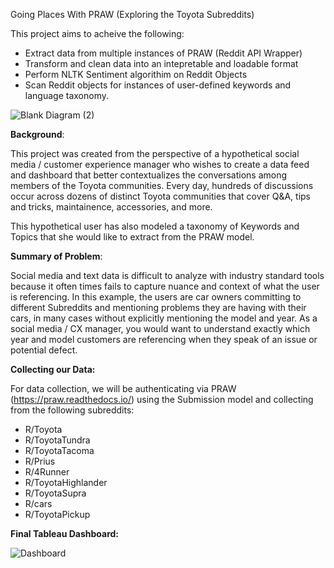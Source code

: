 Going Places With PRAW (Exploring the Toyota Subreddits)

This project aims to acheive the following:

- Extract data from multiple instances of PRAW (Reddit API Wrapper) 
- Transform and clean data into an intepretable and loadable format 
- Perform NLTK Sentiment algorithim on Reddit Objects
- Scan Reddit objects for instances of user-defined keywords and language taxonomy.


![Blank Diagram (2)](https://user-images.githubusercontent.com/39444980/111930284-ccfef600-8a75-11eb-84ca-d3027993826c.png)



<b>Background</b>:
  
  This project was created from the perspective of a hypothetical social media / customer experience manager who wishes to create a data feed and dashboard that better contextualizes the conversations among members of the Toyota communities. Every day, hundreds of discussions occur across dozens of distinct Toyota communities that cover Q&A, tips and tricks, maintainence, accessories, and more. 
  
  This hypothetical user has also modeled a taxonomy of Keywords and Topics that she would like to extract from the PRAW model.
  
<b>Summary of Problem</b>:

  Social media and text data is difficult to analyze with industry standard tools because it often times fails to capture nuance and context of what the user is referencing. In this example, the users are car owners committing to different Subreddits and mentioning problems they are having with their cars, in many cases without explicitly mentioning the model and year. As a social media / CX manager, you would want to understand exactly which year and model customers are referencing when they speak of an issue or potential defect.




  <b>Collecting our Data:</b>
  
 
  For data collection, we will be authenticating via PRAW (https://praw.readthedocs.io/) using the Submission model and collecting from the following subreddits:
  
  - R/Toyota
  - R/ToyotaTundra
  - R/ToyotaTacoma
  - R/Prius
  - R/4Runner
  - R/ToyotaHighlander
  - R/ToyotaSupra
  - R/cars
  - R/ToyotaPickup

  
  <b>Final Tableau Dashboard:</b>
  
![Dashboard](https://user-images.githubusercontent.com/39444980/111852254-722d9900-88d3-11eb-850f-e056bef67d94.jpg)

 
